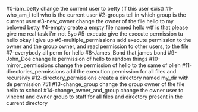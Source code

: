 #0-iam_betty 
change the current user to betty (if this user exist)
#1-who_am_i
tell who is the current user
#2-groups
tell in which group is the current user
#3-new_owner
change the owner of the file hello to my beloved betty
#4-empty
create a empty file named hello wtf is that please give me real task i'm not 5yo
#5-execute
give the execute permission tu hello okay i give up
#6-multiple_permissions
add execute permission to the owner and the group owner, and read permission to other users, to the file
#7-everybody
all perm for hello
#8-James_Bond
that james bond
#9-John_Doe
change le permission of hello to random things
#10-mirror_permissions
change the permission of hello to the same of olleh
#11-directories_permissions
add the execution permission for all files and recursivly
#12-directory_permissions
create a directory named my_dir with de permission 751
#13-change_group
change the group owner of the file hello to school
#14-change_owner_and_group
change the owner user to vincent and owner group to staff for all files and directory present in the current directory
